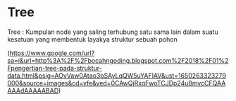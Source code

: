 # Tree
Tree : Kumpulan node yang saling terhubung satu sama lain dalam suatu kesatuan yang membentuk layakya struktur sebuah pohon

(https://www.google.com/url?sa=i&url=http%3A%2F%2Fbocahngoding.blogspot.com%2F2018%2F01%2Fpengertian-tree-pada-struktur-data.html&psig=AOvVaw0Atao3pSAyLqQW5uYAFIAV&ust=1650263323279000&source=images&cd=vfe&ved=0CAwQjRxqFwoTCJDp24u8mvcCFQAAAAAdAAAAABAD)